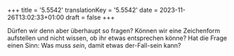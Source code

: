 +++
title = '5.5542'
translationKey = '5.5542'
date = 2023-11-26T13:02:33+01:00
draft = false
+++

Dürfen wir denn aber überhaupt so fragen? Können wir eine Zeichenform aufstellen und nicht wissen, ob ihr etwas entsprechen könne?
Hat die Frage einen Sinn: Was muss <em class="germph">sein</em>, damit etwas der-Fall-sein kann?
